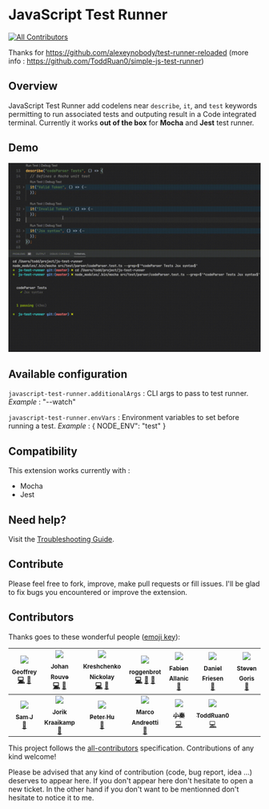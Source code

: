 # JavaScript Test Runner
[![All Contributors](https://img.shields.io/badge/all_contributors-13-orange.svg?style=flat-square)](#contributors)

Thanks for https://github.com/alexeynobody/test-runner-reloaded
(more info : https://github.com/ToddRuan0/simple-js-test-runner)

## Overview

JavaScript Test Runner add codelens near `describe`, `it`, and `test` keywords permitting to run associated tests and outputing result in a Code integrated terminal.
Currently it works **out of the box** for **Mocha** and **Jest** test runner.

## Demo

![demo](./ressources//demo.gif)

## Available configuration

`javascript-test-runner.additionalArgs` : CLI args to pass to test runner.
_Example_ : "--watch"

`javascript-test-runner.envVars` : Environment variables to set before running a test.
_Example_ : { NODE_ENV": "test" }

## Compatibility

This extension works currently with :

* Mocha
* Jest

## Need help?

Visit the [Troubleshooting Guide](https://github.com/g3offrey/javascript-test-runner/wiki/Troubleshooting).

## Contribute

Please feel free to fork, improve, make pull requests or fill issues.
I'll be glad to fix bugs you encountered or improve the extension.

## Contributors

Thanks goes to these wonderful people ([emoji key](https://github.com/kentcdodds/all-contributors#emoji-key)):

<!-- ALL-CONTRIBUTORS-LIST:START - Do not remove or modify this section -->
<!-- prettier-ignore -->
| [<img src="https://avatars1.githubusercontent.com/u/11151445?v=4" width="100px;"/><br /><sub><b>Geoffrey</b></sub>](https://github.com/g3offrey)<br />[💻](https://github.com/g3offrey/javascript-test-runner/commits?author=g3offrey "Code") [🤔](#ideas-g3offrey "Ideas, Planning, & Feedback") | [<img src="https://avatars0.githubusercontent.com/u/3911114?v=4" width="100px;"/><br /><sub><b>Johan Rouve</b></sub>](https://github.com/ooga)<br />[💻](https://github.com/g3offrey/javascript-test-runner/commits?author=ooga "Code") [🐛](https://github.com/g3offrey/javascript-test-runner/issues?q=author%3Aooga "Bug reports") | [<img src="https://avatars0.githubusercontent.com/u/26111050?v=4" width="100px;"/><br /><sub><b>Kreshchenko Nickolay</b></sub>](https://github.com/nkreshchenko)<br />[💻](https://github.com/g3offrey/javascript-test-runner/commits?author=nkreshchenko "Code") [🤔](#ideas-nkreshchenko "Ideas, Planning, & Feedback") | [<img src="https://avatars1.githubusercontent.com/u/41467575?v=4" width="100px;"/><br /><sub><b>roggenbrot</b></sub>](https://github.com/roggenbrot)<br />[💻](https://github.com/g3offrey/javascript-test-runner/commits?author=roggenbrot "Code") [🐛](https://github.com/g3offrey/javascript-test-runner/issues?q=author%3Aroggenbrot "Bug reports") [🤔](#ideas-roggenbrot "Ideas, Planning, & Feedback") | [<img src="https://avatars2.githubusercontent.com/u/1240520?v=4" width="100px;"/><br /><sub><b>Fabien Allanic</b></sub>](http://allanic.org)<br />[🐛](https://github.com/g3offrey/javascript-test-runner/issues?q=author%3Afallanic "Bug reports") | [<img src="https://avatars2.githubusercontent.com/u/53399?v=4" width="100px;"/><br /><sub><b>Daniel Friesen</b></sub>](http://danielfriesen.name/)<br />[🐛](https://github.com/g3offrey/javascript-test-runner/issues?q=author%3Adantman "Bug reports") | [<img src="https://avatars0.githubusercontent.com/u/2930063?v=4" width="100px;"/><br /><sub><b>Steven Goris</b></sub>](https://github.com/GoGoris)<br />[🐛](https://github.com/g3offrey/javascript-test-runner/issues?q=author%3AGoGoris "Bug reports") |
| :---: | :---: | :---: | :---: | :---: | :---: | :---: |
| [<img src="https://avatars1.githubusercontent.com/u/2108452?v=4" width="100px;"/><br /><sub><b>Sam J</b></sub>](http://nfour.me)<br />[🐛](https://github.com/g3offrey/javascript-test-runner/issues?q=author%3Anfour "Bug reports") | [<img src="https://avatars0.githubusercontent.com/u/390575?v=4" width="100px;"/><br /><sub><b>Jorik Kraaikamp</b></sub>](https://github.com/JostCrow)<br />[🐛](https://github.com/g3offrey/javascript-test-runner/issues?q=author%3AJostCrow "Bug reports") | [<img src="https://avatars3.githubusercontent.com/u/16585242?v=4" width="100px;"/><br /><sub><b>Peter Hu</b></sub>](https://github.com/PeikangHu)<br />[🐛](https://github.com/g3offrey/javascript-test-runner/issues?q=author%3APeikangHu "Bug reports") | [<img src="https://avatars2.githubusercontent.com/u/1413476?v=4" width="100px;"/><br /><sub><b>Marco Andreotti</b></sub>](https://github.com/marqu3z)<br />[🐛](https://github.com/g3offrey/javascript-test-runner/issues?q=author%3Amarqu3z "Bug reports") | [<img src="https://avatars3.githubusercontent.com/u/1265888?v=4" width="100px;"/><br /><sub><b>小秦</b></sub>](https://xqin.net/)<br />[💻](https://github.com/g3offrey/javascript-test-runner/commits?author=xqin "Code") | [<img src="https://avatars.githubusercontent.com/u/68210342?v=4" width="100px;"/><br /><sub><b>ToddRuan0</b></sub>](https://github.com/ToddRuan0)<br />[💻](https://github.com/g3offrey/javascript-test-runner/commits?author=ToddRuan0 "Code") |
<!-- ALL-CONTRIBUTORS-LIST:END -->

This project follows the [all-contributors](https://github.com/kentcdodds/all-contributors) specification. Contributions of any kind welcome!

Please be advised that any kind of contribution (code, bug report, idea ...) deserves to appear here. If you don't appear here don't hesitate to open a new ticket.
In the other hand if you don't want to be mentionned don't hesitate to notice it to me.
